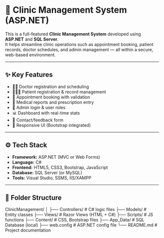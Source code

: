 # 🏥 Clinic Management System (ASP.NET)

This is a full-featured **Clinic Management System** developed using **ASP.NET** and **SQL Server**.  
It helps streamline clinic operations such as appointment booking, patient records, doctor schedules, and admin management — all within a secure, web-based environment.

---

## ✨ Key Features

- 👨‍⚕️ Doctor registration and scheduling
- 🧑‍🤝‍🧑 Patient registration & record management
- 📅 Appointment booking with validation
- 🧾 Medical reports and prescription entry
- 🔐 Admin login & user roles
- 📊 Dashboard with real-time stats
- 📧 Contact/feedback form
- 📱 Responsive UI (Bootstrap integrated)

---

## ⚙️ Tech Stack

- **Framework:** ASP.NET (MVC or Web Forms)
- **Language:** C#
- **Frontend:** HTML5, CSS3, Bootstrap, JavaScript
- **Database:** SQL Server (or MySQL)
- **Tools:** Visual Studio, SSMS, IIS/XAMPP

---

## 📁 Folder Structure

ClinicManagement/
│
├── Controllers/ # C# logic files
├── Models/ # Entity classes
├── Views/ # Razor Views (HTML + C#)
├── Scripts/ # JS functions
├── Content/ # CSS, Bootstrap files
├── App_Data/ # SQL Database (local)
├── web.config # ASP.NET config file
└── README.md # Project documentation
